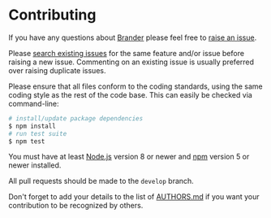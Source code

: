 # Contributing

If you have any questions about [Brander](https://github.com/NotNinja/searcherer) please feel free to
[raise an issue](https://github.com/NotNinja/searcherer/issues/new).

Please [search existing issues](https://github.com/NotNinja/searcherer/issues) for the same feature and/or issue before
raising a new issue. Commenting on an existing issue is usually preferred over raising duplicate issues.

Please ensure that all files conform to the coding standards, using the same coding style as the rest of the code base.
This can easily be checked via command-line:

``` bash
# install/update package dependencies
$ npm install
# run test suite
$ npm test
```

You must have at least [Node.js](https://nodejs.org) version 8 or newer and [npm](https://npmjs.com) version 5 or newer
installed.

All pull requests should be made to the `develop` branch.

Don't forget to add your details to the list of
[AUTHORS.md](https://github.com/NotNinja/searcherer/blob/master/AUTHORS.md) if you want your contribution to be
recognized by others.
